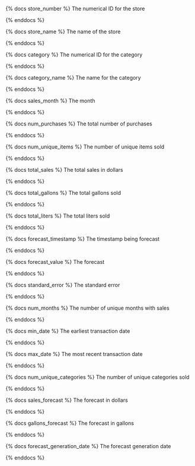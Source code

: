 {% docs store_number %}
The numerical ID for the store

{% enddocs %}

{% docs store_name %}
The name of the store

{% enddocs %}

{% docs category %}
The numerical ID for the category

{% enddocs %}

{% docs category_name %}
The name for the category

{% enddocs %}

{% docs sales_month %}
The month

{% enddocs %}

{% docs num_purchases %}
The total number of purchases

{% enddocs %}

{% docs num_unique_items %}
The number of unique items sold

{% enddocs %}

{% docs total_sales %}
The total sales in dollars

{% enddocs %}

{% docs total_gallons %}
The total gallons sold

{% enddocs %}

{% docs total_liters %}
The total liters sold

{% enddocs %}

{% docs forecast_timestamp %}
The timestamp being forecast

{% enddocs %}

{% docs forecast_value %}
The forecast

{% enddocs %}

{% docs standard_error %}
The standard error

{% enddocs %}

{% docs num_months %}
The number of unique months with sales

{% enddocs %}

{% docs min_date %}
The earliest transaction date

{% enddocs %}

{% docs max_date %}
The most recent transaction date

{% enddocs %}

{% docs num_unique_categories %}
The number of unique categories sold

{% enddocs %}

{% docs sales_forecast %}
The forecast in dollars

{% enddocs %}

{% docs gallons_forecast %}
The forecast in gallons

{% enddocs %}

{% docs forecast_generation_date %}
The forecast generation date

{% enddocs %}